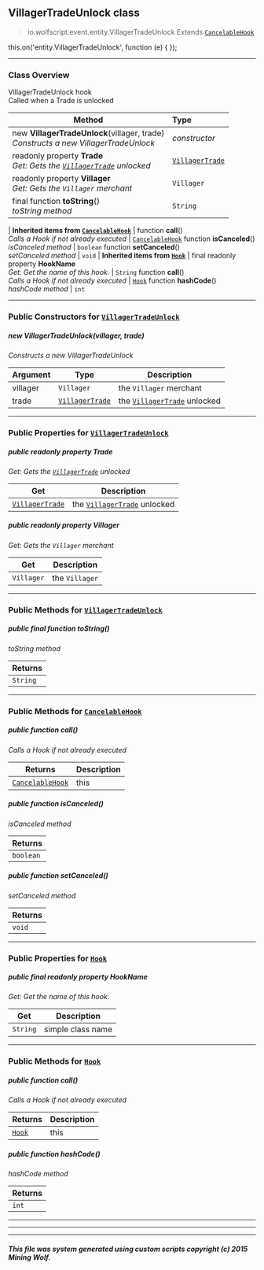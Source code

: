 ## VillagerTradeUnlock __class__

>io.wolfscript.event.entity.VillagerTradeUnlock
>Extends [`CancelableHook`](../../hook/CancelableHook.md)

this.on('entity.VillagerTradeUnlock', function (e) { });

---

### Class Overview

VillagerTradeUnlock hook<br> Called when a Trade is unlocked

Method | Type   
--- | :--- 
new __VillagerTradeUnlock__(villager, trade) <br> _Constructs a new VillagerTradeUnlock_ | _constructor_
 readonly property __Trade__ <br> _Get: Gets the [`VillagerTrade`](../../api/VillagerTrade.md) unlocked_ | [`VillagerTrade`](../../api/VillagerTrade.md)
 readonly property __Villager__ <br> _Get: Gets the `Villager` merchant_ | `Villager`
final function __toString__() <br> _toString method_ | `String`
 |
__Inherited items from [`CancelableHook`](../../hook/CancelableHook.md)__ |
 function __call__() <br> _Calls a Hook if not already executed_ | [`CancelableHook`](../../hook/CancelableHook.md)
 function __isCanceled__() <br> _isCanceled method_ | `boolean`
 function __setCanceled__() <br> _setCanceled method_ | `void`
 |
__Inherited items from [`Hook`](../../hook/Hook.md)__ |
final readonly property __HookName__ <br> _Get: Get the name of this hook._ | `String`
 function __call__() <br> _Calls a Hook if not already executed_ | [`Hook`](../../hook/Hook.md)
 function __hashCode__() <br> _hashCode method_ | `int`







---

### Public Constructors for [`VillagerTradeUnlock`](VillagerTradeUnlock.md)

##### <a id='villagertradeunlock'></a>new __VillagerTradeUnlock__(villager, trade) 

_Constructs a new VillagerTradeUnlock_

Argument | Type | Description  
--- | --- | --- 
villager | `Villager` | the `Villager` merchant
trade | [`VillagerTrade`](../../api/VillagerTrade.md) | the [`VillagerTrade`](../../api/VillagerTrade.md) unlocked

---

### Public Properties for [`VillagerTradeUnlock`](VillagerTradeUnlock.md)

##### <a id='trade'></a>public  readonly property __Trade__

_Get: Gets the [`VillagerTrade`](../../api/VillagerTrade.md) unlocked_

Get | Description
--- | --- 
[`VillagerTrade`](../../api/VillagerTrade.md) | the [`VillagerTrade`](../../api/VillagerTrade.md) unlocked



##### <a id='villager'></a>public  readonly property __Villager__

_Get: Gets the `Villager` merchant_

Get | Description
--- | --- 
`Villager` | the `Villager`



---

### Public Methods for [`VillagerTradeUnlock`](VillagerTradeUnlock.md)

##### <a id='tostring'></a>public final function __toString__()

_toString method_

Returns | 
--- | 
`String` |


---

### Public Methods for [`CancelableHook`](../../hook/CancelableHook.md)

##### <a id='call'></a>public  function __call__()

_Calls a Hook if not already executed_

Returns | Description
--- | --- 
[`CancelableHook`](../../hook/CancelableHook.md) | this


##### <a id='iscanceled'></a>public  function __isCanceled__()

_isCanceled method_

Returns | 
--- | 
`boolean` |


##### <a id='setcanceled'></a>public  function __setCanceled__()

_setCanceled method_

Returns | 
--- | 
`void` |


---

### Public Properties for [`Hook`](../../hook/Hook.md)

##### <a id='hookname'></a>public final readonly property __HookName__

_Get: Get the name of this hook._

Get | Description
--- | --- 
`String` | simple class name



---

### Public Methods for [`Hook`](../../hook/Hook.md)

##### <a id='call'></a>public  function __call__()

_Calls a Hook if not already executed_

Returns | Description
--- | --- 
[`Hook`](../../hook/Hook.md) | this


##### <a id='hashcode'></a>public  function __hashCode__()

_hashCode method_

Returns | 
--- | 
`int` |


---


---


---


##### This file was system generated using custom scripts copyright (c) 2015 Mining Wolf.
	

